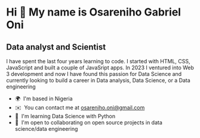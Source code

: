 Hi 👋 My name is Osareniho Gabriel Oni
======================================

Data analyst and Scientist
--------------------------

I have spent the last four years learning to code. I started with HTML, CSS, JavaScript and built a couple of JavaSript apps. In 2023 I ventured into Web 3 development and now I have found this passion for Data Science and currently looking to build a career in Data analysis, Data Science, or a Data engineering

* 🌍  I'm based in Nigeria
* ✉️  You can contact me at [osareniho.oni@gmail.com](mailto:osareniho.oni@gmail.com)
* 🧠  I'm learning Data Science with Python
* 🤝  I'm open to collaborating on open source projects in data science/data engineering



